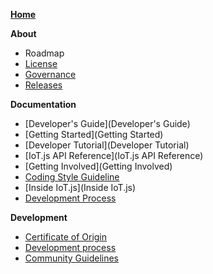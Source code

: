 **[Home](Home)**

**About**
- Roadmap
- [License](License)
- [Governance](Governance)
- [Releases](Releases)

**Documentation**
- [Developer's Guide](Developer's Guide)
 - [Getting Started](Getting Started)
 - [Developer Tutorial](Developer Tutorial)
 - [IoT.js API Reference](IoT.js API Reference)
- [Getting Involved](Getting Involved)
 - [Coding Style Guideline](Coding_Style_Guideline)
 - [Inside IoT.js](Inside IoT.js)
 - [Development Process](Development-Process)


**Development**
- [Certificate of Origin](IoT.js-Developer's-Certificate-of-Origin-1.0)
- [Development process](Development-Process)
- [Community Guidelines](Community-Guidelines)

